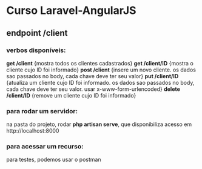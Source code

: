 # Curso Laravel-AngularJS

## endpoint /client
### verbos disponíveis:
**get /client** {mostra todos os clientes cadastrados}
**get /client/ID** {mostra o cliente cujo ID foi informado}
**post /client** {insere um novo cliente. os dados sao passados no body, cada chave deve ter seu valor}
**put /client/ID** {atualiza um cliente cujo ID foi informado. os dados sao passados no body, cada chave deve ter seu valor. usar x-www-form-urlencoded}
**delete /client/ID** {remove um cliente cujo ID foi informado}

### para rodar um servidor:
na pasta do projeto, rodar **php artisan serve**, que disponibiliza acesso em http://localhost:8000

### para acessar um recurso:
para testes, podemos usar o postman